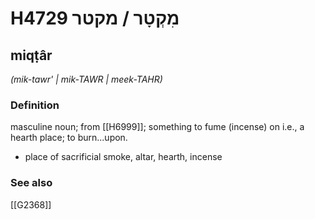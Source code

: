 # H4729 מִקְטָר / מקטר

## miqṭâr

_(mik-tawr' | mik-TAWR | meek-TAHR)_

### Definition

masculine noun; from [[H6999]]; something to fume (incense) on i.e., a hearth place; to burn...upon.

- place of sacrificial smoke, altar, hearth, incense
### See also

[[G2368]]

